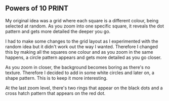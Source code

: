 ## Powers of 10 PRINT

My original idea was a grid where each square is a different colour, being selected at random. As you zoom into one specific square, it reveals the dot pattern and gets more detailed the deeper you go.

I had to make some changes to the grid layout as I experimented with the random idea but it didn't work out the way I wanted. Therefore I changed this by making all the squares one colour and as you zoom in the same happens, a circle pattern appears and gets more detailed as you go closer. 

As you zoom in closer, the background becomes boring as there's no texture. Therefore I decided to add in some white circles and later on, a shape pattern. This is to keep it more interesting.

At the last zoom level, there's two rings that appear on the black dots and a cross hatch pattern that appears on the red dot. 


